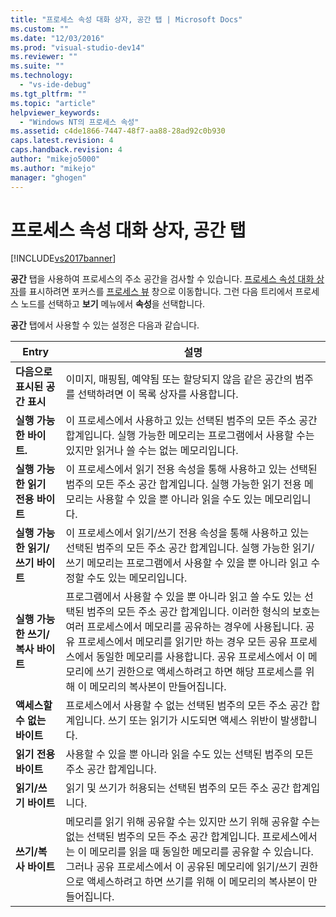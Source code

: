 ```yaml
---
title: "프로세스 속성 대화 상자, 공간 탭 | Microsoft Docs"
ms.custom: ""
ms.date: "12/03/2016"
ms.prod: "visual-studio-dev14"
ms.reviewer: ""
ms.suite: ""
ms.technology: 
  - "vs-ide-debug"
ms.tgt_pltfrm: ""
ms.topic: "article"
helpviewer_keywords: 
  - "Windows NT의 프로세스 속성"
ms.assetid: c4de1866-7447-48f7-aa88-28ad92c0b930
caps.latest.revision: 4
caps.handback.revision: 4
author: "mikejo5000"
ms.author: "mikejo"
manager: "ghogen"
---
```

# 프로세스 속성 대화 상자, 공간 탭
[!INCLUDE[vs2017banner](../code-quality/includes/vs2017banner.md)]

**공간** 탭을 사용하여 프로세스의 주소 공간을 검사할 수 있습니다.  [프로세스 속성 대화 상자](../debugger/process-properties-dialog-box.md)를 표시하려면 포커스를 [프로세스 뷰](../debugger/processes-view.md) 창으로 이동합니다.  그런 다음 트리에서 프로세스 노드를 선택하고 **보기** 메뉴에서 **속성**을 선택합니다.  
  
 **공간** 탭에서 사용할 수 있는 설정은 다음과 같습니다.  
  
|Entry|설명|  
|-----------|--------|  
|**다음으로 표시된 공간 표시**|이미지, 매핑됨, 예약됨 또는 할당되지 않음 같은 공간의 범주를 선택하려면 이 목록 상자를 사용합니다.|  
|**실행 가능한 바이트.**|이 프로세스에서 사용하고 있는 선택된 범주의 모든 주소 공간 합계입니다.  실행 가능한 메모리는 프로그램에서 사용할 수는 있지만 읽거나 쓸 수는 없는 메모리입니다.|  
|**실행 가능한 읽기 전용 바이트**|이 프로세스에서 읽기 전용 속성을 통해 사용하고 있는 선택된 범주의 모든 주소 공간 합계입니다.  실행 가능한 읽기 전용 메모리는 사용할 수 있을 뿐 아니라 읽을 수도 있는 메모리입니다.|  
|**실행 가능한 읽기\/쓰기 바이트**|이 프로세스에서 읽기\/쓰기 전용 속성을 통해 사용하고 있는 선택된 범주의 모든 주소 공간 합계입니다.  실행 가능한 읽기\/쓰기 메모리는 프로그램에서 사용할 수 있을 뿐 아니라 읽고 수정할 수도 있는 메모리입니다.|  
|**실행 가능한 쓰기\/복사 바이트**|프로그램에서 사용할 수 있을 뿐 아니라 읽고 쓸 수도 있는 선택된 범주의 모든 주소 공간 합계입니다.  이러한 형식의 보호는 여러 프로세스에서 메모리를 공유하는 경우에 사용됩니다.  공유 프로세스에서 메모리를 읽기만 하는 경우 모든 공유 프로세스에서 동일한 메모리를 사용합니다.  공유 프로세스에서 이 메모리에 쓰기 권한으로 액세스하려고 하면 해당 프로세스를 위해 이 메모리의 복사본이 만들어집니다.|  
|**액세스할 수 없는 바이트**|프로세스에서 사용할 수 없는 선택된 범주의 모든 주소 공간 합계입니다.  쓰기 또는 읽기가 시도되면 액세스 위반이 발생합니다.|  
|**읽기 전용 바이트**|사용할 수 있을 뿐 아니라 읽을 수도 있는 선택된 범주의 모든 주소 공간 합계입니다.|  
|**읽기\/쓰기 바이트**|읽기 및 쓰기가 허용되는 선택된 범주의 모든 주소 공간 합계입니다.|  
|**쓰기\/복사 바이트**|메모리를 읽기 위해 공유할 수는 있지만 쓰기 위해 공유할 수는 없는 선택된 범주의 모든 주소 공간 합계입니다.  프로세스에서는 이 메모리를 읽을 때 동일한 메모리를 공유할 수 있습니다.  그러나 공유 프로세스에서 이 공유된 메모리에 읽기\/쓰기 권한으로 액세스하려고 하면 쓰기를 위해 이 메모리의 복사본이 만들어집니다.|